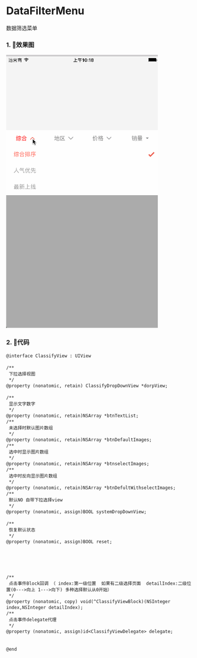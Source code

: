 # DataFilterMenu
数据筛选菜单

### 1. 效果图
![classView1](https://github.com/chenhongch/DataFilterMenu/blob/master/image/classView1.gif)
### 2. 代码

```
@interface ClassifyView : UIView

/**
 下拉选择视图
 */
@property (nonatomic, retain) ClassifyDropDownView *dorpView;

/**
 显示文字数字
 */
@property (nonatomic, retain)NSArray *btnTextList;
/**
 未选择时默认图片数组
 */
@property (nonatomic, retain)NSArray *btnDefaultImages;
/**
 选中时显示图片数组
 */
@property (nonatomic, retain)NSArray *btnselectImages;
/**
 选中时反向显示图片数组
 */
@property (nonatomic, retain)NSArray *btnDefultWithselectImages;
/**
 默认NO 自带下拉选择view 
 */
@property (nonatomic, assign)BOOL systemDropDownView;

/**
 恢复默认状态
 */
@property (nonatomic, assign)BOOL reset;





/**
 点击事件Block回调 （ index:第一级位置  如果有二级选择页面  detailIndex:二级位置(0--->向上 1--->向下) 多种选择默认从0开始）
 */
@property (nonatomic, copy) void(^ClassifyViewBlock)(NSInteger index,NSInteger detailIndex);
/**
 点击事件delegate代理
 */
@property (nonatomic, assign)id<ClassifyViewDelegate> delegate;


@end

```

